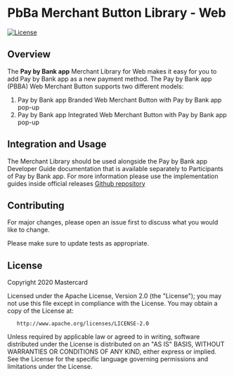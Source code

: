 # PbBa Merchant Button Library - Web

[![License](https://img.shields.io/badge/License-Apache%202.0-blue.svg)](https://opensource.org/licenses/Apache-2.0)

## Overview <a name="overview"></a>
The **Pay by Bank app** Merchant Library for Web makes it easy for you to add Pay by Bank app as a new payment method.
The Pay by Bank app (PBBA) Web Merchant Button supports two different models:
 1. Pay by Bank app Branded Web Merchant Button with Pay by Bank app pop-up
 2. Pay by Bank app Integrated Web Merchant Button with Pay by Bank app pop-up

## Integration and Usage <a name="usage"></a>
The Merchant Library should be used alongside the Pay by Bank app Developer Guide documentation that is available separately to Participants of Pay by Bank app.
For more information please use the implementation guides inside official releases
[Github repository](https://github.com/Mastercard/pbba-merchant-button-library-web/releases)

## Contributing
For major changes, please open an issue first to discuss what you would like to change.

Please make sure to update tests as appropriate.

## License <a name="license"></a>
Copyright 2020 Mastercard

Licensed under the Apache License, Version 2.0 (the "License"); you may not use this file except in compliance with
the License. You may obtain a copy of the License at:

       http://www.apache.org/licenses/LICENSE-2.0

Unless required by applicable law or agreed to in writing, software distributed under the License is distributed on
an "AS IS" BASIS, WITHOUT WARRANTIES OR CONDITIONS OF ANY KIND, either express or implied. See the License for the
specific language governing permissions and limitations under the License.
